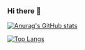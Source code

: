 ### Hi there 👋

<!--
**Dudualuizio17/Dudualuizio17** is a ✨ _special_ ✨ repository because its `README.md` (this file) appears on your GitHub profile.

Here are some ideas to get you started:

- 🔭 I’m currently working on ...
- 🌱 I’m currently learning ...
- 👯 I’m looking to collaborate on ...
- 🤔 I’m looking for help with ...
- 💬 Ask me about ...
- 📫 How to reach me: ...
- 😄 Pronouns: ...
- ⚡ Fun fact: ...
-->

[![Anurag's GitHub stats](https://github-readme-stats.vercel.app/api?username=Dudualuizio17&count_private=true&theme=tokyonight&show_icons=true&include_all_commits=true)](https://github.com/anuraghazra/github-readme-stats)

[![Top Langs](https://github-readme-stats.vercel.app/api/top-langs/?username=Dudualuizio17&layout=compact&langs_count=6&hide=shell,makefile&theme=cobalt&count_private=true&hide_border=true&count_private=true)](https://github.com/anuraghazra/github-readme-stats)
